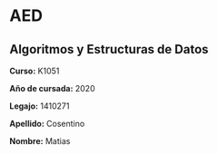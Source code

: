 # AED
## Algoritmos y Estructuras de Datos

**Curso:** K1051

**Año de cursada:** 2020

**Legajo:** 1410271

**Apellido:** Cosentino

**Nombre:** Matias
